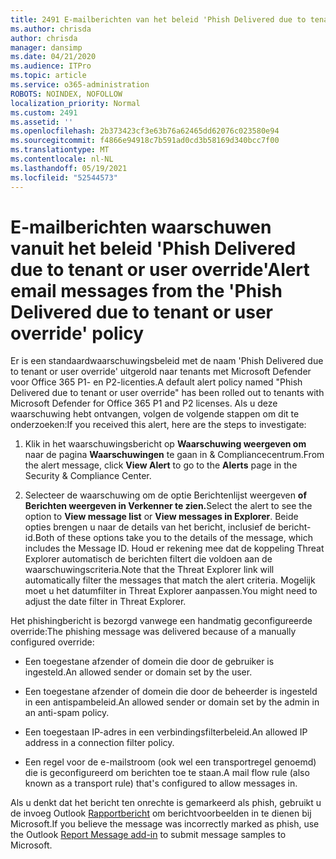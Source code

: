 ```yaml
---
title: 2491 E-mailberichten van het beleid 'Phish Delivered due to tenant or user override'
ms.author: chrisda
author: chrisda
manager: dansimp
ms.date: 04/21/2020
ms.audience: ITPro
ms.topic: article
ms.service: o365-administration
ROBOTS: NOINDEX, NOFOLLOW
localization_priority: Normal
ms.custom: 2491
ms.assetid: ''
ms.openlocfilehash: 2b373423cf3e63b76a62465dd62076c023580e94
ms.sourcegitcommit: f4866e94918c7b591ad0cd3b58169d340bcc7f00
ms.translationtype: MT
ms.contentlocale: nl-NL
ms.lasthandoff: 05/19/2021
ms.locfileid: "52544573"
---
```

# <a name="alert-email-messages-from-the-phish-delivered-due-to-tenant-or-user-override-policy"></a><span data-ttu-id="9cc33-102">E-mailberichten waarschuwen vanuit het beleid 'Phish Delivered due to tenant or user override'</span><span class="sxs-lookup"><span data-stu-id="9cc33-102">Alert email messages from the 'Phish Delivered due to tenant or user override' policy</span></span>

<span data-ttu-id="9cc33-103">Er is een standaardwaarschuwingsbeleid met de naam 'Phish Delivered due to tenant or user override' uitgerold naar tenants met Microsoft Defender voor Office 365 P1- en P2-licenties.</span><span class="sxs-lookup"><span data-stu-id="9cc33-103">A default alert policy named "Phish Delivered due to tenant or user override" has been rolled out to tenants with Microsoft Defender for Office 365 P1 and P2 licenses.</span></span> <span data-ttu-id="9cc33-104">Als u deze waarschuwing hebt ontvangen, volgen de volgende stappen om dit te onderzoeken:</span><span class="sxs-lookup"><span data-stu-id="9cc33-104">If you received this alert, here are the steps to investigate:</span></span>

1. <span data-ttu-id="9cc33-105">Klik in het waarschuwingsbericht op **Waarschuwing weergeven om** naar de pagina **Waarschuwingen** te gaan in & Compliancecentrum.</span><span class="sxs-lookup"><span data-stu-id="9cc33-105">From the alert message, click **View Alert** to go to the **Alerts** page in the Security & Compliance Center.</span></span>

2. <span data-ttu-id="9cc33-106">Selecteer de waarschuwing om de optie Berichtenlijst weergeven **of** **Berichten weergeven in Verkenner te zien.**</span><span class="sxs-lookup"><span data-stu-id="9cc33-106">Select the alert to see the option to **View message list** or **View messages in Explorer**.</span></span> <span data-ttu-id="9cc33-107">Beide opties brengen u naar de details van het bericht, inclusief de bericht-id.</span><span class="sxs-lookup"><span data-stu-id="9cc33-107">Both of these options take you to the details of the message, which includes the Message ID.</span></span> <span data-ttu-id="9cc33-108">Houd er rekening mee dat de koppeling Threat Explorer automatisch de berichten filtert die voldoen aan de waarschuwingscriteria.</span><span class="sxs-lookup"><span data-stu-id="9cc33-108">Note that the Threat Explorer link will automatically filter the messages that match the alert criteria.</span></span> <span data-ttu-id="9cc33-109">Mogelijk moet u het datumfilter in Threat Explorer aanpassen.</span><span class="sxs-lookup"><span data-stu-id="9cc33-109">You might need to adjust the date filter in Threat Explorer.</span></span>

<span data-ttu-id="9cc33-110">Het phishingbericht is bezorgd vanwege een handmatig geconfigureerde override:</span><span class="sxs-lookup"><span data-stu-id="9cc33-110">The phishing message was delivered because of a manually configured override:</span></span>

- <span data-ttu-id="9cc33-111">Een toegestane afzender of domein die door de gebruiker is ingesteld.</span><span class="sxs-lookup"><span data-stu-id="9cc33-111">An allowed sender or domain set by the user.</span></span>

- <span data-ttu-id="9cc33-112">Een toegestane afzender of domein die door de beheerder is ingesteld in een antispambeleid.</span><span class="sxs-lookup"><span data-stu-id="9cc33-112">An allowed sender or domain set by the admin in an anti-spam policy.</span></span>

- <span data-ttu-id="9cc33-113">Een toegestaan IP-adres in een verbindingsfilterbeleid.</span><span class="sxs-lookup"><span data-stu-id="9cc33-113">An allowed IP address in a connection filter policy.</span></span>

- <span data-ttu-id="9cc33-114">Een regel voor de e-mailstroom (ook wel een transportregel genoemd) die is geconfigureerd om berichten toe te staan.</span><span class="sxs-lookup"><span data-stu-id="9cc33-114">A mail flow rule (also known as a transport rule) that's configured to allow messages in.</span></span>

<span data-ttu-id="9cc33-115">Als u denkt dat het bericht ten onrechte is gemarkeerd als phish, gebruikt u de invoeg Outlook [Rapportbericht](https://support.office.com/article/b5caa9f1-cdf3-4443-af8c-ff724ea719d2) om berichtvoorbeelden in te dienen bij Microsoft.</span><span class="sxs-lookup"><span data-stu-id="9cc33-115">If you believe the message was incorrectly marked as phish, use the Outlook [Report Message add-in](https://support.office.com/article/b5caa9f1-cdf3-4443-af8c-ff724ea719d2) to submit message samples to Microsoft.</span></span>
